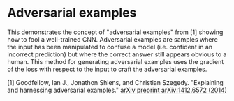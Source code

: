<!--- Licensed to the Apache Software Foundation (ASF) under one -->
<!--- or more contributor license agreements.  See the NOTICE file -->
<!--- distributed with this work for additional information -->
<!--- regarding copyright ownership.  The ASF licenses this file -->
<!--- to you under the Apache License, Version 2.0 (the -->
<!--- "License"); you may not use this file except in compliance -->
<!--- with the License.  You may obtain a copy of the License at -->

<!---   http://www.apache.org/licenses/LICENSE-2.0 -->

<!--- Unless required by applicable law or agreed to in writing, -->
<!--- software distributed under the License is distributed on an -->
<!--- "AS IS" BASIS, WITHOUT WARRANTIES OR CONDITIONS OF ANY -->
<!--- KIND, either express or implied.  See the License for the -->
<!--- specific language governing permissions and limitations -->
<!--- under the License. -->

# Adversarial examples

This demonstrates the concept of "adversarial examples" from [1] showing how to fool a well-trained CNN.
Adversarial examples are samples where the input has been manipulated to confuse a model (i.e. confident in an incorrect prediction) but where the correct answer still appears obvious to a human.
This method for generating adversarial examples uses the gradient of the loss with respect to the input to craft the adversarial examples.

[1] Goodfellow, Ian J., Jonathon Shlens, and Christian Szegedy. "Explaining and harnessing adversarial examples." [arXiv preprint arXiv:1412.6572 (2014)](https://arxiv.org/abs/1412.6572)
